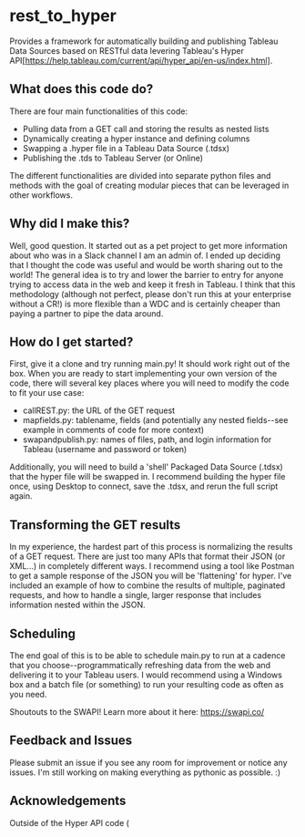 # rest_to_hyper
Provides a framework for automatically building and publishing Tableau Data Sources based on RESTful data levering Tableau's Hyper API[https://help.tableau.com/current/api/hyper_api/en-us/index.html].

## What does this code do?
There are four main functionalities of this code:
- Pulling data from a GET call and storing the results as nested lists
- Dynamically creating a hyper instance and defining columns
- Swapping a .hyper file in a Tableau Data Source (.tdsx)
- Publishing the .tds to Tableau Server (or Online)

The different functionalities are divided into separate python files and methods with the goal of creating modular pieces that can be leveraged in other workflows.

## Why did I make this?
Well, good question. It started out as a pet project to get more information about who was in a Slack channel I am an admin of. I ended up deciding that I thought the code was useful and would be worth sharing out to the world! The general idea is to try and lower the barrier to entry for anyone trying to access data in the web and keep it fresh in Tableau. I think that this methodology (although not perfect, please don't run this at your enterprise without a CR!) is more flexible than a WDC and is certainly cheaper than paying a partner to pipe the data around.


## How do I get started?
First, give it a clone and try running main.py! It should work right out of the box. When you are ready to start implementing your own version of the code, there will several key places where you will need to modify the code to fit your use case:
- callREST.py: the URL of the GET request
- mapfields.py: tablename, fields (and potentially any nested fields--see example in comments of code for more context)
- swapandpublish.py: names of files, path, and login information for Tableau (username and password or token)

Additionally, you will need to build a 'shell' Packaged Data Source (.tdsx) that the hyper file will be swapped in. I recommend building the hyper file once, using Desktop to connect, save the .tdsx, and rerun the full script again.


## Transforming the GET results
In my experience, the hardest part of this process is normalizing the results of a GET request. There are just too many APIs that format their JSON (or XML...) in completely different ways. I recommend using a tool like Postman to get a sample response of the JSON you will be 'flattening' for hyper. I've included an example of how to combine the results of multiple, paginated requests, and how to handle a single, larger response that includes information nested within the JSON.

## Scheduling
The end goal of this is to be able to schedule main.py to run at a cadence that you choose--programmatically refreshing data from the web and delivering it to your Tableau users. I would recommend using a Windows box and a batch file (or something) to run your resulting code as often as you need.

Shoutouts to the SWAPI! Learn more about it here:
https://swapi.co/

## Feedback and Issues
Please submit an issue if you see any room for improvement or notice any issues. I'm still working on making everything as pythonic as possible. :)

## Acknowledgements
Outside of the Hyper API code (
